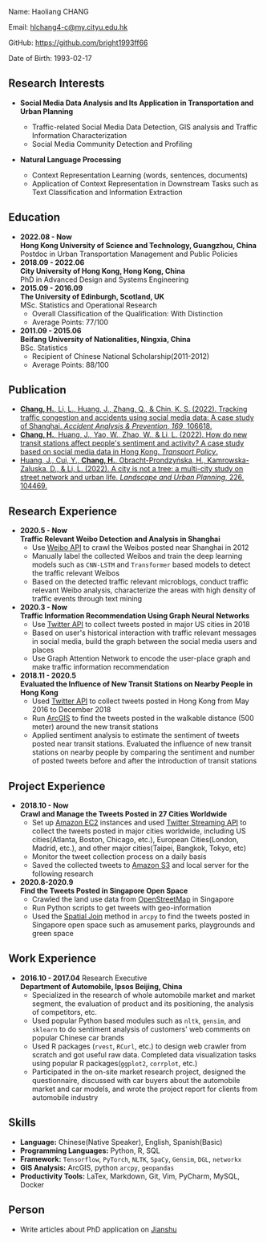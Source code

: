Name: Haoliang CHANG

Email: <hlchang4-c@my.cityu.edu.hk>  

GitHub: <https://github.com/bright1993ff66>  

Date of Birth: 1993-02-17  

## Research Interests

+ **Social Media Data Analysis and Its Application in Transportation and Urban Planning**
  - Traffic-related Social Media Data Detection, GIS analysis and Traffic Information Characterization
  - Social Media Community Detection and Profiling

+ **Natural Language Processing**  
  - Context Representation Learning (words, sentences, documents)
  - Application of Context Representation in Downstream Tasks such as Text Classification and Information Extraction


## Education

+ **2022.08 - Now**   
  **Hong Kong University of Science and Technology, Guangzhou, China**   
  Postdoc in Urban Transportation Management and Public Policies
+ **2018.09 - 2022.06**   
**City University of Hong Kong, Hong Kong, China**   
PhD in Advanced Design and Systems Engineering
+ **2015.09 - 2016.09**  
	**The University of Edinburgh, Scotland, UK**  
	MSc. Statistics and Operational Research 
	- Overall Classification of the Qualification: With Distinction	
	- Average Points: 77/100
+ **2011.09 - 2015.06**  
  **Beifang University of Nationalities, Ningxia, China**  
  BSc. Statistics
  - Recipient of Chinese National Scholarship(2011-2012)
  - Average Points: 88/100

## Publication

- [**Chang, H.**, Li, L., Huang, J., Zhang, Q., & Chin, K. S. (2022). Tracking traffic congestion and accidents using social media data: A case study of Shanghai. *Accident Analysis & Prevention*, *169*, 106618.](https://www.sciencedirect.com/science/article/abs/pii/S0001457522000549?casa_token=PJWvVtffFYYAAAAA:nXBvMQmQ83TDL4U7NB_2TZ0VSLZT8V6he5R9RPksds_7C7thfttT6HG5xYM6bPdcowZ1rK6u)
- [**Chang, H.**, Huang, J., Yao, W., Zhao, W., & Li, L. (2022). How do new transit stations affect people's sentiment and activity? A case study based on social media data in Hong Kong. *Transport Policy*.](https://www.sciencedirect.com/science/article/pii/S0967070X22000798)
- [Huang, J., Cui, Y., **Chang, H.**, Obracht-Prondzyńska, H., Kamrowska-Zaluska, D., & Li, L. (2022). A city is not a tree: a multi-city study on street network and urban life. *Landscape and Urban Planning*, 226, 104469.](https://www.sciencedirect.com/science/article/pii/S0169204622001189)

## Research Experience

- **2020.5 - Now**  
  **Traffic Relevant Weibo Detection and Analysis in Shanghai**
  - Use [Weibo API](https://open.weibo.com/wiki/API) to crawl the Weibos posted near Shanghai in 2012 
  - Manually label the collected Weibos and train the deep learning models such as ```CNN-LSTM``` and ```Transformer``` based models to detect the traffic relevant Weibos
  - Based on the detected traffic relevant microblogs, conduct traffic relevant Weibo analysis, characterize the areas with high density of traffic events through text mining
- **2020.3 - Now**  
  **Traffic Information Recommendation Using Graph Neural Networks**
  - Use [Twitter API](https://developer.twitter.com/en/docs) to collect tweets posted in major US cities in 2018
  - Based on user's historical interaction with traffic relevant messages in social media, build the graph between the social media users and places
  - Use Graph Attention Network to encode the user-place graph and make traffic information recommendation
- **2018.11 - 2020.5**  
  **Evaluated the Influence of New Transit Stations on Nearby People in Hong Kong**
  - Used  [Twitter API](https://developer.twitter.com/en/docs) to collect tweets posted in Hong Kong from May 2016 to December 2018
  - Run [ArcGIS](https://www.esri.com/en-us/arcgis/products/arcgis-online/overview) to find the tweets posted in the walkable distance (500 meter) around the new transit stations
  - Applied sentiment analysis to estimate the sentiment of tweets posted near transit stations. Evaluated the influence of new transit stations on nearby people by comparing the sentiment and number of posted tweets before and after the introduction of transit stations

## Project Experience

- **2018.10 - Now**  
  **Crawl and Manage the Tweets Posted in 27 Cities Worldwide**
  - Set up [Amazon EC2](https://aws.amazon.com/ec2/?ec2-whats-new.sort-by=item.additionalFields.postDateTime&ec2-whats-new.sort-order=desc) instances and used [Twitter Streaming API](https://developer.twitter.com/en/docs) to collect the tweets posted in major cities worldwide, including US cities(Atlanta, Boston, Chicago, etc.), European Cities(London, Madrid, etc.), and other major cities(Taipei, Bangkok, Tokyo, etc)
  - Monitor the tweet collection process on a daily basis
  - Saved the collected tweets to [Amazon S3](https://aws.amazon.com/s3/) and local server for the following research
- **2020.8-2020.9**  
  **Find the Tweets Posted in Singapore Open Space**
  - Crawled the land use data from [OpenStreetMap](https://www.openstreetmap.org/#map=11/22.3567/114.1363) in Singapore
  - Run Python scripts to get tweets with geo-information
  - Used the [Spatial Join](https://pro.arcgis.com/en/pro-app/tool-reference/analysis/spatial-join.htm) method in ```arcpy``` to find the tweets posted in Singapore open space such as amusement parks, playgrounds and green space


## Work Experience

+ **2016.10 - 2017.04** Research Executive  
  **Department of Automobile, Ipsos Beijing, China**  
  + Specialized in the research of whole automobile market and market segment, the evaluation of product and its positioning, the analysis of competitors, etc.
  + Used popular Python based modules such as ```nltk```, ```gensim```, and ```sklearn``` to do sentiment analysis of customers' web comments on popular Chinese car brands 
  + Used R packages (```rvest```, ```RCurl```, etc.) to design web crawler from scratch and got useful raw data. Completed data visualization tasks using popular R packages(```ggplot2```, ```corrplot```, etc.)
  + Participated in the on-site market research project, designed the questionnaire, discussed with car buyers about the automobile market and car models, and wrote the project report for clients from automobile industry

## Skills

+ **Language:** Chinese(Native Speaker), English, Spanish(Basic)
+ **Programming Languages:** Python, R, SQL
+ **Framework:** ```Tensorflow```, ```PyTorch```, ```NLTK```, ```SpaCy```, ```Gensim```, ```DGL```, ```networkx```
+ **GIS Analysis:** ArcGIS, python ```arcpy```, ```geopandas```
+ **Productivity Tools:** LaTex, Markdown, Git, Vim, PyCharm, MySQL, Docker

## Person

+ Write articles about PhD application on [Jianshu](https://www.jianshu.com/u/0c6ccae5639b)
